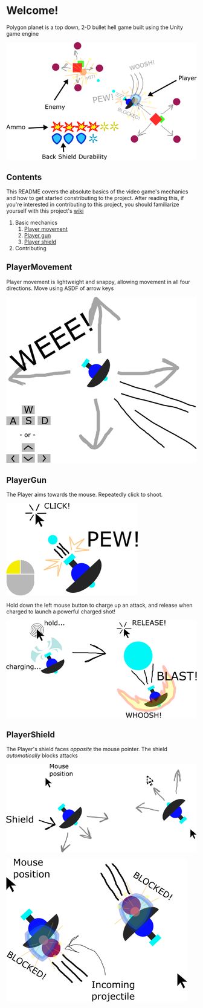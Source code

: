 # Welcome!
Polygon planet is a top down, 2-D bullet hell game built using the Unity game engine

![An introductory drawing](mdresources/introductory-drawing.png)

## Contents

This README covers the absolute basics of the video game's mechanics and how to get started constributing to the project.  After reading this, if you're interested in contributing to this project, you should familiarize yourself with this project's [wiki](https://github.com/BenjiBoy926/Polygon-Planet/wiki)

1. Basic mechanics
	1. [Player movement](#PlayerMovement)
	2. [Player gun](#PlayerGun)
	3. [Player shield](#PlayerShield)
2. Contributing

## PlayerMovement

Player movement is lightweight and snappy, allowing movement in all four directions.  Move using ASDF of arrow keys

![Basic movement drawing](mdresources/basic-movement.png)

## PlayerGun

The Player aims towards the mouse.  Repeatedly click to shoot.

![Player shooting drawing](mdresources/shooting-drawing.png)

Hold down the left mouse button to charge up an attack, and release when charged to launch a powerful charged shot!

![Player charge shot drawing](mdresources/charge-shot.png)

## PlayerShield

The Player's shield faces *opposite* the mouse pointer.  The shield *automatically* blocks attacks

![Player shield orientation](mdresources/shield-orientation.png)

![Player shield block](mdresources/shield-block.png)
